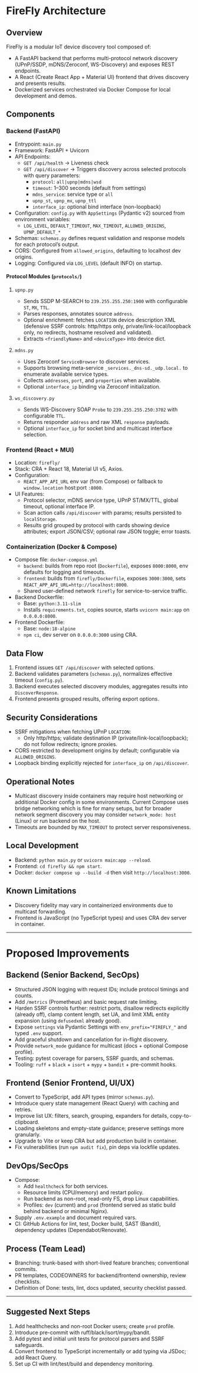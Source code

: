 # FireFly Architecture

## Overview
FireFly is a modular IoT device discovery tool composed of:
- A FastAPI backend that performs multi-protocol network discovery (UPnP/SSDP, mDNS/Zeroconf, WS-Discovery) and exposes REST endpoints.
- A React (Create React App + Material UI) frontend that drives discovery and presents results.
- Dockerized services orchestrated via Docker Compose for local development and demos.

## Components

### Backend (FastAPI)
- Entrypoint: `main.py`
- Framework: FastAPI + Uvicorn
- API Endpoints:
  - `GET /api/health` → Liveness check
  - `GET /api/discover` → Triggers discovery across selected protocols with query parameters:
    - `protocol`: `all|upnp|mdns|wsd`
    - `timeout`: 1–300 seconds (default from settings)
    - `mdns_service`: service type or `all`
    - `upnp_st`, `upnp_mx`, `upnp_ttl`
    - `interface_ip`: optional bind interface (non-loopback)
- Configuration: `config.py` with `AppSettings` (Pydantic v2) sourced from environment variables:
  - `LOG_LEVEL`, `DEFAULT_TIMEOUT`, `MAX_TIMEOUT`, `ALLOWED_ORIGINS`, `UPNP_DEFAULT_*`
- Schemas: `schemas.py` defines request validation and response models for each protocol’s output.
- CORS: Configured from `allowed_origins`, defaulting to localhost dev origins.
- Logging: Configured via `LOG_LEVEL` (default INFO) on startup.

#### Protocol Modules (`protocols/`)
1. `upnp.py`
   - Sends SSDP M-SEARCH to `239.255.255.250:1900` with configurable `ST`, `MX`, `TTL`.
   - Parses responses, annotates source `address`.
   - Optional enrichment: fetches `LOCATION` device description XML (defensive SSRF controls: http/https only, private/link-local/loopback only, no redirects, hostname resolved and validated).
   - Extracts `<friendlyName>` and `<deviceType>` into device dict.

2. `mdns.py`
   - Uses Zeroconf `ServiceBrowser` to discover services.
   - Supports browsing meta-service `_services._dns-sd._udp.local.` to enumerate available service types.
   - Collects `addresses`, `port`, and `properties` when available.
   - Optional `interface_ip` binding via Zeroconf initialization.

3. `ws_discovery.py`
   - Sends WS-Discovery SOAP `Probe` to `239.255.255.250:3702` with configurable `TTL`.
   - Returns responder `address` and raw XML `response` payloads.
   - Optional `interface_ip` for socket bind and multicast interface selection.

### Frontend (React + MUI)
- Location: `firefly/`
- Stack: CRA + React 18, Material UI v5, Axios.
- Configuration:
  - `REACT_APP_API_URL` env var (from Compose) or fallback to `window.location` host:port `:8000`.
- UI Features:
  - Protocol selector, mDNS service type, UPnP ST/MX/TTL, global timeout, optional interface IP.
  - Scan action calls `/api/discover` with params; results persisted to `localStorage`.
  - Results grid grouped by protocol with cards showing device attributes; export JSON/CSV; optional raw JSON toggle; error toasts.

### Containerization (Docker & Compose)
- Compose file: `docker-compose.yml`
  - `backend`: builds from repo root (`Dockerfile`), exposes `8000:8000`, env defaults for logging and timeouts.
  - `frontend`: builds from `firefly/Dockerfile`, exposes `3000:3000`, sets `REACT_APP_API_URL=http://localhost:8000`.
  - Shared user-defined network `firefly` for service-to-service traffic.
- Backend Dockerfile:
  - Base: `python:3.11-slim`
  - Installs `requirements.txt`, copies source, starts `uvicorn main:app` on `0.0.0.0:8000`.
- Frontend Dockerfile:
  - Base: `node:18-alpine`
  - `npm ci`, dev server on `0.0.0.0:3000` using CRA.

## Data Flow
1. Frontend issues `GET /api/discover` with selected options.
2. Backend validates parameters (`schemas.py`), normalizes effective timeout (`config.py`).
3. Backend executes selected discovery modules, aggregates results into `DiscoverResponse`.
4. Frontend presents grouped results, offering export options.

## Security Considerations
- SSRF mitigations when fetching UPnP `LOCATION`:
  - Only http/https; validate destination IP (private/link-local/loopback); do not follow redirects; ignore proxies.
- CORS restricted to development origins by default; configurable via `ALLOWED_ORIGINS`.
- Loopback binding explicitly rejected for `interface_ip` on `/api/discover`.

## Operational Notes
- Multicast discovery inside containers may require host networking or additional Docker config in some environments. Current Compose uses bridge networking which is fine for many setups, but for broader network segment discovery you may consider `network_mode: host` (Linux) or run backend on the host.
- Timeouts are bounded by `MAX_TIMEOUT` to protect server responsiveness.

## Local Development
- Backend: `python main.py` or `uvicorn main:app --reload`.
- Frontend: `cd firefly && npm start`.
- Docker: `docker compose up --build -d` then visit `http://localhost:3000`.

## Known Limitations
- Discovery fidelity may vary in containerized environments due to multicast forwarding.
- Frontend is JavaScript (no TypeScript types) and uses CRA dev server in container.

---

# Proposed Improvements

## Backend (Senior Backend, SecOps)
- Structured JSON logging with request IDs; include protocol timings and counts.
- Add `/metrics` (Prometheus) and basic request rate limiting.
- Harden SSRF controls further: restrict ports, disallow redirects explicitly (already off), clamp content length, set UA, and limit XML entity expansion (using `defusedxml` already good).
- Expose `settings` via Pydantic Settings with `env_prefix="FIREFLY_"` and typed `.env` support.
- Add graceful shutdown and cancellation for in-flight discovery.
- Provide `network_mode` guidance for multicast (docs + optional Compose profile).
- Testing: pytest coverage for parsers, SSRF guards, and schemas.
- Tooling: `ruff` + `black` + `isort` + `mypy` + `bandit` + pre-commit hooks.

## Frontend (Senior Frontend, UI/UX)
- Convert to TypeScript, add API types (mirror `schemas.py`).
- Introduce query state management (React Query) with caching and retries.
- Improve list UX: filters, search, grouping, expanders for details, copy-to-clipboard.
- Loading skeletons and empty-state guidance; preserve settings more granularly.
- Upgrade to Vite or keep CRA but add production build in container.
- Fix vulnerabilities (run `npm audit fix`), pin deps via lockfile updates.

## DevOps/SecOps
- Compose:
  - Add `healthcheck` for both services.
  - Resource limits (CPU/memory) and restart policy.
  - Run backend as non-root, read-only FS, drop Linux capabilities.
  - Profiles: `dev` (current) and `prod` (frontend served as static build behind backend or minimal Nginx).
- Supply `.env.example` and document required vars.
- CI: GitHub Actions for lint, test, Docker build, SAST (Bandit), dependency updates (Dependabot/Renovate).

## Process (Team Lead)
- Branching: trunk-based with short-lived feature branches; conventional commits.
- PR templates, CODEOWNERS for backend/frontend ownership, review checklists.
- Definition of Done: tests, lint, docs updated, security checklist passed.

---

## Suggested Next Steps
1. Add healthchecks and non-root Docker users; create `prod` profile.
2. Introduce pre-commit with ruff/black/isort/mypy/bandit.
3. Add pytest and initial unit tests for protocol parsers and SSRF safeguards.
4. Convert frontend to TypeScript incrementally or add typing via JSDoc; add React Query.
5. Set up CI with lint/test/build and dependency monitoring.



